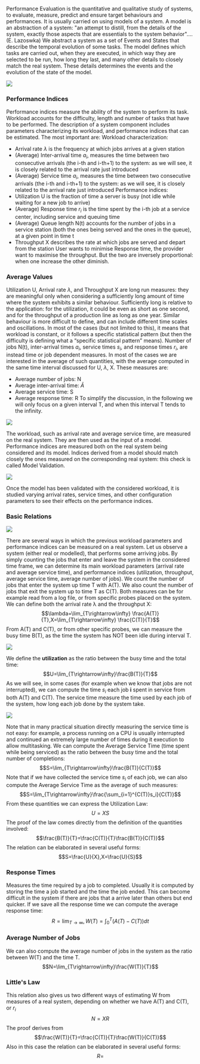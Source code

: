 Performance Evaluation is the quantitative and qualitative study of systems, to evaluate, measure, predict and ensure target behaviours and performances. It is usually carried on using models of a system.
A model is an abstraction of a system: "an attempt to distill, from the details of the system, exactly those aspects that are essentials to the system behavior".... (E. Lazoswka)
We abstract a system as a set of Events and States that describe the temporal evolution of some tasks. The model defines which tasks are carried out, when they are executed, in which way they are selected to be run, how long they last, and many other details to closely match the real 
system. These details determines the events and the evolution of the state of the model.

![](https://i.imgur.com/zxpFjCV.png)

### Performance Indices
Performance indices measure the ability of the system to perform its task.
Workload accounts for the difficulty, length and number of tasks that have to be performed.
The description of a system component includes parameters characterizing its workload, and performance indices that can be estimated. The most important are:
Workload characterization:
- Arrival rate $\lambda$ is the frequency at which jobs arrives at a given station
- (Average) Inter-arrival time $a_i$, measures the time between two consecutive arrivals (the i-th and i-th+1) to the system: as we will see, it is closely related to the arrival rate just introduced
- (Average) Service time $a_i$, measures the time between two consecutive arrivals (the i-th and i-th+1) to the system: as we will see, it is closely related to the arrival rate just introduced
Performance indices:
- Utilization U is the fraction of time a server is busy (not idle while waiting for a new job to arrive)
- (Average) Response time  $r_i$ is the time spent by the i-th job at a service center, including service and queuing time 
- (Average) Queue length N(t) accounts for the number of jobs in a service station (both the ones being served and the ones in the queue), at a given point in time t
- Throughput X describes the rate at which jobs are served and depart from the station
User wants to minimise Response time, the provider want to maximise the throughput. But the two are inversely proportional: when one increase the other diminish.
### Average Values
Utilization U, Arrival rate $\lambda$, and Throughput X are long run measures: they are meaningful only when considering a sufficiently long amount of time where the system exhibits a similar behaviour. Sufficiently long is relative to the application: for the utilization, it could be even as short as one second, and for the throughput of a production line as long as one year. 
Similar behaviour is more difficult to define, and can include different time scales and oscillations. In most of the cases (but not limited to this), it means that workload is constant, or it follows a specific statistical pattern (but then the difficulty is defining what a “specific statistical pattern” means).
Number of jobs N(t), inter-arrival times $a_i$, service times $s_i$, and response times $r_i$, are instead time or job dependent measures. In most of the cases we are interested in the average of such quantities, with the average computed in the same time interval discussed for U, $\lambda$, X. These measures are:
- Average number of jobs: N
- Average inter-arrival time: $\bar A$
- Average service time: S
- Average response time: R
To simplify the discussion, in the following we will only focus on a given interval T, and when this interval T tends to the infinity.

![](https://i.imgur.com/rJnGIpp.png)

The workload, such as arrival rate and average service time, are measured on the real system.
They are then used as the input of a model.
Performance indices are measured both on the real system being considered and its model.
Indices derived from a model should match closely the ones measured on the corresponding real system: this check is called Model Validation.

![](https://i.imgur.com/ymTpI2L.png)

Once the model has been validated with the considered workload, it is studied varying arrival rates, service times, and other configuration parameters to see their effects on the performance indices.
### Basic Relations
![](https://i.imgur.com/23DmmaQ.png)

There are several ways in which the previous workload parameters and performance indices can be measured on a real system. Let us observe a system (either real or modelled), that performs 
some arriving jobs.
By simply counting the jobs that enter and leave the system in the considered time frame, we can determine its main workload parameters (arrival rate and average service time), and performance indices (utilization, throughput, average service time, average number of jobs).
We count the number of jobs that enter the system up time T with A(T).
We also count the number of jobs that exit the system up to time T as C(T).
Both measures can be for example read from a log file, or from specific probes placed on the system.
We can define both the arrival rate λ and the throughput X:
$$\lambda=\lim_{T\rightarrow\infty} \frac{A(T)}{T},X=\lim_{T\rightarrow\infty} \frac{C(T)}{T}$$
From A(T) and C(T), or from other specific probes, we can measure the busy time B(T), as the time the system has NOT been idle during interval T.

![](https://i.imgur.com/g3Cj2lo.png)

We define the **utilization** as the ratio between the busy time and the total time:
$$U=\lim_{T\rightarrow\infty}\frac{B(T)}{T}$$
As we will see, in some cases (for example when we know that jobs are not interrupted), we can compute the time $s_i$ each job **i** spent in service from both A(T) and C(T).
The service time measure the time used by each job of the system, how long each job done by the system take.

![](https://i.imgur.com/z8N7cK2.png)

Note that in many practical situation directly measuring the service time is not easy: for example, a process running on a CPU is usually interrupted and continued an extremely large number of times during it execution to allow multitasking.
We can compute the Average Service Time (time spent while being serviced) as the ratio between the busy time and the total number of completions:
$$S=\lim_{T\rightarrow\infty}\frac{B(T)}{C(T)}$$
Note that if we have collected the service time $s_i$ of each job, we can also compute the Average Service Time as the average of such measures:
$$S=\lim_{T\rightarrow\infty}\frac{\sum_{i=1}^{C(T)}s_i}{C(T)}$$
From these quantities we can express the Utilization Law:
$$U=XS$$
The proof of the law comes directly from the definition of the quantities involved:
$$\frac{B(T)}{T}=\frac{C(T)}{T}\frac{B(T)}{C(T)}$$
The relation can be elaborated in several useful forms:
$$S=\frac{U}{X},X=\frac{U}{S}$$
### Response Times
Measures the time required by a job to completed. Usually it is computed by storing the time a job started and the time the job ended. This can become difficult in the system if there are jobs that a arrive later than others but end quicker. If we save all the response time we can compute the average response time:
$$R=\lim_{T\rightarrow \infty},W(T)=\int_0^T(A(T)-C(T))dt$$

### Average Number of Jobs
We can also compute the average number of jobs in the system as the ratio between W(T) and the time T.
$$N=\lim_{T\rightarrow\infty}\frac{W(T)}{T}$$
### Little's Law
This relation also gives us two different ways of estimating W from measures of a real system, depending on whether we have A(T) and C(T), or $r_i$
$$N=XR $$
The proof derives from 
$$\frac{W(T)}{T}=\frac{C(T)}{T}\frac{W(T)}{C(T)}$$
Also in this case the relation can be elaborated in several useful forms:
$$R=$$